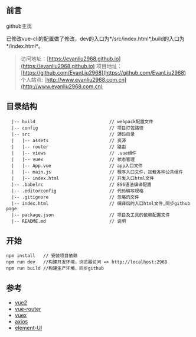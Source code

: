 
## 前言 ##

github主页

已修改vue-cli的配置做了修改，dev的入口为*/src/index.html*,build的入口为*/index.html*。

> 访问地址：[https://evanliu2968.github.io](https://evanliu2968.github.io)
> 项目地址：[https://github.com/EvanLiu2968](https://github.com/EvanLiu2968)
> 个人站点: [http://www.evanliu2968.com.cn](http://www.evanliu2968.com.cn)

## 目录结构 ##

```
  |-- build                            // webpack配置文件
  |-- config                           // 项目打包路径
  |-- src                              // 源码目录
  |   |-- assets                       // 资源
  |   |-- router                       // 路由
  |   |-- views                        // .vue组件
  |   |-- vuex                         // 状态管理
  |   |-- App.vue                      // app入口文件
  |   |-- main.js                      // 程序入口文件，加载各种公共组件
  |   |-- index.html                   // 开发入口html文件
  |-- .babelrc                         // ES6语法编译配置
  |-- .editorconfig                    // 代码编写规格
  |-- .gitignore                       // 忽略的文件
  |-- index.html                       // 编译后的入口html文件,同步github page
  |-- package.json                     // 项目及工具的依赖配置文件
  |-- README.md                        // 说明
```

## 开始 ##

```
npm install   // 安装项目依赖
npm run dev   //构建开发环境，浏览器访问 => http://localhost:2968
npm run build //构建生产环境，同步github
```

## 参考 ##

 - [vue2](https://cn.vuejs.org/v2/guide/)
 - [vue-router](https://router.vuejs.org/zh-cn/)
 - [vuex](https://vuex.vuejs.org/zh-cn/)
 - [axios](https://github.com/mzab)
 - [element-UI](http://element.eleme.io/#/zh-CN/component/layout)